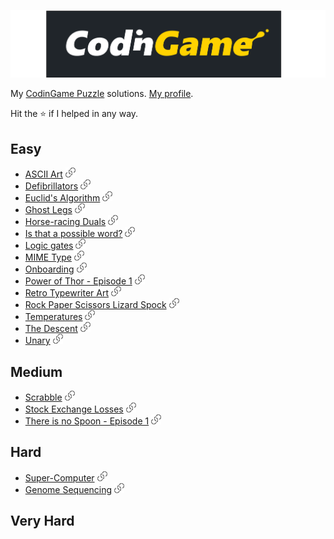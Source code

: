 ![codingame-logo](logo.svg)

My [CodinGame Puzzle](https://www.codingame.com/training) solutions. [My profile](https://www.codingame.com/profile/297979d98289809c8b38c1b396903a6a4266815).

Hit the ⭐ if I helped in any way.

## Easy
- [ASCII Art](./1-Easy/ASCII%20Art/) [![url](./url.png)](https://www.codingame.com/ide/puzzle/ascii-art)
- [Defibrillators](./1-Easy/Defibrillators/) [![url](./url.png)](https://www.codingame.com/ide/puzzle/defibrillators)
- [Euclid's Algorithm](./1-Easy/Euclid's%20Algorithm/) [![url](./url.png)](https://www.codingame.com/ide/puzzle/euclids-algorithm)
- [Ghost Legs](./1-Easy/Ghost%20Legs/) [![url](./url.png)](https://www.codingame.com/ide/puzzle/ghost-legs)
- [Horse-racing Duals](./1-Easy/Horse-racing%20Duals/) [![url](./url.png)](https://www.codingame.com/ide/puzzle/horse-racing-duals)
- [Is that a possible word?](./1-Easy/Is%20that%20a%20possible%20word/) [![url](./url.png)](https://www.codingame.com/ide/puzzle/is-that-a-possible-word)
- [Logic gates](./1-Easy/Logic%20gates/) [![url](./url.png)](https://www.codingame.com/ide/puzzle/logic-gates)
- [MIME Type](./1-Easy/MIME%20Type/) [![url](./url.png)](https://www.codingame.com/ide/puzzle/mime-type)
- [Onboarding](./1-Easy/Onboarding/) [![url](./url.png)](https://www.codingame.com/ide/puzzle/onboarding)
- [Power of Thor - Episode 1](./1-Easy/Power%20of%20Thor%20-%20Episode%201/) [![url](./url.png)](https://www.codingame.com/ide/puzzle/power-of-thor-episode-1)
- [Retro Typewriter Art](./1-Easy/Retro%20Typewriter%20Art/) [![url](./url.png)](https://www.codingame.com/ide/puzzle/retro-typewriter-art)
- [Rock Paper Scissors Lizard Spock](./1-Easy/Rock%20Paper%20Scissors%20Lizard%20Spock/) [![url](./url.png)](https://www.codingame.com/ide/puzzle/rock-paper-scissors-lizard-spock)
- [Temperatures](./1-Easy/Temperatures/) [![url](./url.png)](https://www.codingame.com/ide/puzzle/temperatures)
- [The Descent](./1-Easy/The%20Descent/) [![url](./url.png)](https://www.codingame.com/ide/puzzle/the-descent)
- [Unary](./1-Easy/Unary/) [![url](./url.png)](https://www.codingame.com/ide/puzzle/unary)

## Medium
- [Scrabble](./2-Medium/Scrabble/) [![url](./url.png)](https://www.codingame.com/ide/puzzle/scrabble)
- [Stock Exchange Losses](./2-Medium/Stock%20Exchange%20Losses/) [![url](./url.png)](https://www.codingame.com/ide/puzzle/stock-exchange-losses)
- [There is no Spoon - Episode 1](./2-Medium/There%20is%20no%20Spoon%20-%20Episode%201/) [![url](./url.png)](https://www.codingame.com/ide/puzzle/there-is-no-spoon-episode-1)

## Hard
- [Super-Computer](./3-Hard/Super%20Computer/) [![url](./url.png)](https://www.codingame.com/ide/puzzle/super-computer)
- [Genome Sequencing](./3-Hard/Genome%20Sequencing/) [![url](./url.png)](https://www.codingame.com/ide/puzzle/genome-sequencing)

## Very Hard
